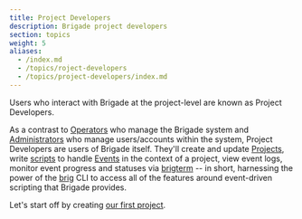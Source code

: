 ```yaml
---
title: Project Developers
description: Brigade project developers
section: topics
weight: 5
aliases:
  - /index.md
  - /topics/roject-developers
  - /topics/project-developers/index.md
---
```


Users who interact with Brigade at the project-level are known as Project
Developers.

As a contrast to [Operators] who manage the Brigade system and [Administrators]
who manage users/accounts within the system, Project Developers are users
of Brigade itself.  They'll create and update [Projects], write [scripts] to
handle [Events] in the context of a project, view event logs, monitor event
progress and statuses via [brigterm] -- in short, harnessing the power of the
[brig] CLI to access all of the features around event-driven scripting that
Brigade provides.

Let's start off by creating [our first project][Projects].

[Operators]: /topics/operators
[Administrators]: /topics/administrators
[Projects]: /topics/project-developers/projects
[scripts]: /topics/scripting
[Events]: /topics/project-developers/events
[brigterm]: /topics/project-developers/brigterm
[brig]: /topics/project-developers/brig